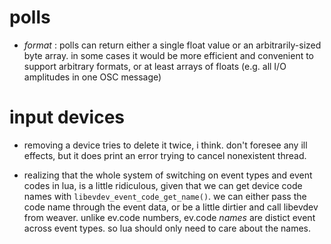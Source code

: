 # polls

- *format* : polls can return either a single float value or an arbitrarily-sized byte array. in some cases it would be more efficient and convenient to support arbitrary formats, or at least arrays of floats (e.g. all I/O amplitudes in one OSC message)


# input devices

- removing a device tries to delete it twice, i think. don't foresee any ill effects, but it does print an error trying to cancel nonexistent thread.

- realizing that the whole system of switching on event types and event codes in lua, is a little ridiculous, given that we can get device code names with `libevdev_event_code_get_name()`. we can either pass the code name through the event data, or be a little dirtier and call libevdev from weaver.
  unlike ev.code numbers, ev.code *names* are distict event across event types. so lua should only need to care about the names.